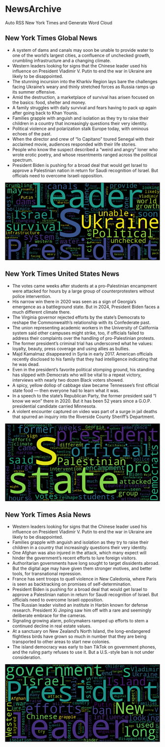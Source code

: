 # NewsArchive
Auto RSS New York Times and Generate Word Cloud

## New York Times Global News
* A system of dams and canals may soon be unable to provide water to one of the world’s largest cities, a confluence of unchecked growth, crumbling infrastructure and a changing climate.
* Western leaders looking for signs that the Chinese leader used his influence on President Vladimir V. Putin to end the war in Ukraine are likely to be disappointed.
* The stunning incursion into the Kharkiv Region lays bare the challenges facing Ukraine’s weary and thinly stretched forces as Russia ramps up its summer offensive.
* Amid the destruction, a marketplace of survival has arisen focused on the basics: food, shelter and money.
* A family struggles with daily survival and fears having to pack up again after going back to Khan Younis.
* Families grapple with anguish and isolation as they try to raise their children in a country that increasingly questions their very identity.
* Political violence and polarization stalk Europe today, with ominous echoes of the past.
* When the director and crew of “Io Capitano” toured Senegal with their acclaimed movie, audiences responded with their life stories.
* People who know the suspect described a “weird and angry” loner who wrote erotic poetry, and whose resentments ranged across the political spectrum.
* President Biden is pushing for a broad deal that would get Israel to approve a Palestinian nation in return for Saudi recognition of Israel. But officials need to overcome Israeli opposition.

![Global](./global.png)
## New York Times United States News
* The votes came weeks after students at a pro-Palestinian encampment were attacked for hours by a large group of counterprotesters without police intervention.
* His narrow win there in 2020 was seen as a sign of Georgia’s emergence as a battleground state. But in 2024, President Biden faces a much different climate there.
* The Virginia governor rejected efforts by the state’s Democrats to reshape the Commonwealth’s relationship with its Confederate past.
* The union representing academic workers in the University of California system said other campuses might strike, too, if officials failed to address their complaints over the handling of pro-Palestinian protests.
* The former president’s criminal trial has underscored what he values: loyalty, beauty, press coverage and using allies as bullies.
* Majd Kamalmaz disappeared in Syria in early 2017. American officials recently disclosed to his family that they had intelligence indicating that he was dead.
* Even in the president’s favorite political stomping ground, his standing has slipped with Democrats who will be vital to a repeat victory, interviews with nearly two dozen Black voters showed.
* A spicy, yellow dollop of cabbage slaw became Tennessee’s first official state food — then everyone had to learn what it was.
* In a speech to the state’s Republican Party, the former president said “I know we won” there in 2020. But it has been 52 years since a G.O.P. presidential candidate carried Minnesota.
* A violent encounter captured on video was part of a surge in jail deaths that spurred an inquiry into the Riverside County Sheriff’s Department.

![US](./usnews.png)
## New York Times Asia News
* Western leaders looking for signs that the Chinese leader used his influence on President Vladimir V. Putin to end the war in Ukraine are likely to be disappointed.
* Families grapple with anguish and isolation as they try to raise their children in a country that increasingly questions their very identity.
* One Afghan was also injured in the attack, which many expect will hinder the government’s recent efforts to lure foreign visitors.
* Authoritarian governments have long sought to target dissidents abroad. But the digital age may have given them stronger motives, and better tools, for transnational repression.
* France has sent troops to quell violence in New Caledonia, where Paris is seen as backtracking on promises of self-determination.
* President Biden is pushing for a broad deal that would get Israel to approve a Palestinian nation in return for Saudi recognition of Israel. But officials need to overcome Israeli opposition.
* The Russian leader visited an institute in Harbin known for defense research. President Xi Jinping saw him off with a rare and seemingly deliberate embrace for the cameras.
* Signaling growing alarm, policymakers ramped up efforts to stem a continued decline in real estate values.
* At a sanctuary on New Zealand’s North Island, the long-endangered flightless birds have grown so much in number that they are being transported to other areas to start new colonies.
* The island democracy was early to ban TikTok on government phones, and the ruling party refuses to use it. But a U.S.-style ban is not under consideration.

![Asian](./asian.png)
